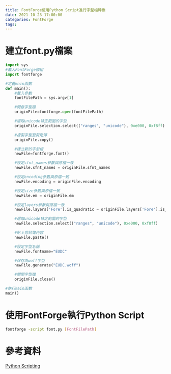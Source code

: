 ```yaml
---
title: FontForge使用Python Script進行字型檔轉換
date: 2021-10-23 17:00:00
categories: FontForge
tags:
---
```

# 建立font.py檔案

<!--more-->

```python
import sys
#載入FontForge模組
import fontforge

#定義main函數
def main():	
	#載入參數
	fontFilePath = sys.argv[1]	

	#開啟字型檔
	originFile=fontforge.open(fontFilePath)	

	#選取unicode特定範圍的字型
	originFile.selection.select(("ranges", "unicode"), 0xe000, 0xf8ff)	

	#複製字型至剪貼簿
	originFile.copy()	

	#建立新的字型檔
	newFile=fontforge.font()

	#設定sfnt_names參數與原檔一致
	newFile.sfnt_names = originFile.sfnt_names	

	#設定encoding參數與原檔一致
	newFile.encoding = originFile.encoding	

	#設定size參數與原檔一致
	newFile.em = originFile.em	

	#設定layers參數與原檔一致
	newFile.layers['Fore'].is_quadratic = originFile.layers['Fore'].is_quadratic	

	#選取unicode特定範圍的字型
	newFile.selection.select(("ranges", "unicode"), 0xe000, 0xf8ff)	

	#貼上剪貼簿內容
	newFile.paste()	

	#設定字型名稱
	newFile.fontname="EUDC"	

	#保存為woff字型
	newFile.generate("EUDC.woff")	

	#關閉字型檔
	originFile.close()	

#執行main函數
main()	
```

# 使用FontForge執行Python Script
```bash
fontforge -script font.py [FontFilePath]
```


# 參考資料
[Python Scripting](https://fontforge.org/docs/scripting/python.html)
